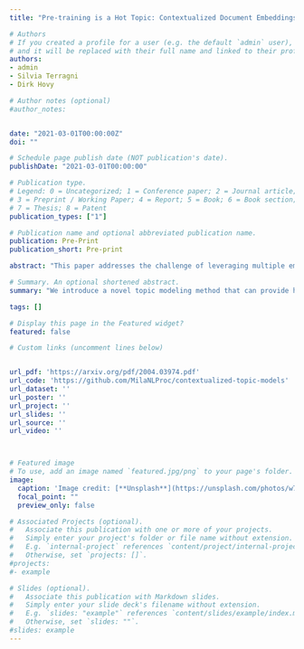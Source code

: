```yaml
---
title: "Pre-training is a Hot Topic: Contextualized Document Embeddings Improve Topic Coherence"

# Authors
# If you created a profile for a user (e.g. the default `admin` user), write the username (folder name) here
# and it will be replaced with their full name and linked to their profile.
authors:
- admin
- Silvia Terragni
- Dirk Hovy

# Author notes (optional)
#author_notes:


date: "2021-03-01T00:00:00Z"
doi: ""

# Schedule page publish date (NOT publication's date).
publishDate: "2021-03-01T00:00:00"

# Publication type.
# Legend: 0 = Uncategorized; 1 = Conference paper; 2 = Journal article;
# 3 = Preprint / Working Paper; 4 = Report; 5 = Book; 6 = Book section;
# 7 = Thesis; 8 = Patent
publication_types: ["1"]

# Publication name and optional abbreviated publication name.
publication: Pre-Print
publication_short: Pre-print

abstract: "This paper addresses the challenge of leveraging multiple embedding spaces for multi-shop personalization, proving that zero-shot inference is possible by transferring shopping intent from one website to another without manual intervention. We detail a machine learning pipeline to train and optimize embeddings within shops first, and support the quantitative findings with additional qualitative insights. We then turn to the harder task of using learned embeddings across shops: if products from different shops live in the same vector space, user intent - as represented by regions in this space - can then be transferred in a zero-shot fashion across websites. We propose and benchmark unsupervised and supervised methods to “travel” between embedding spaces, each with its own assumptions on data quantity and quality. We show that zero-shot personalization is indeed possible at scale by testing the shared embedding space with two downstream tasks, event prediction and type-ahead suggestions. Finally, we curate a cross-shop anonymized embeddings dataset to foster an inclusive discussion of this important business scenario."

# Summary. An optional shortened abstract.
summary: "We introduce a novel topic modeling method that can provide highly coherent topics thanks to the use of contextualized embeddings."

tags: []

# Display this page in the Featured widget?
featured: false

# Custom links (uncomment lines below)


url_pdf: 'https://arxiv.org/pdf/2004.03974.pdf'
url_code: 'https://github.com/MilaNLProc/contextualized-topic-models'
url_dataset: ''
url_poster: ''
url_project: ''
url_slides: ''
url_source: ''
url_video: ''



# Featured image
# To use, add an image named `featured.jpg/png` to your page's folder.
image:
  caption: 'Image credit: [**Unsplash**](https://unsplash.com/photos/w7ZyuGYNpRQ)'
  focal_point: ""
  preview_only: false

# Associated Projects (optional).
#   Associate this publication with one or more of your projects.
#   Simply enter your project's folder or file name without extension.
#   E.g. `internal-project` references `content/project/internal-project/index.md`.
#   Otherwise, set `projects: []`.
#projects:
#- example

# Slides (optional).
#   Associate this publication with Markdown slides.
#   Simply enter your slide deck's filename without extension.
#   E.g. `slides: "example"` references `content/slides/example/index.md`.
#   Otherwise, set `slides: ""`.
#slides: example
---
```


